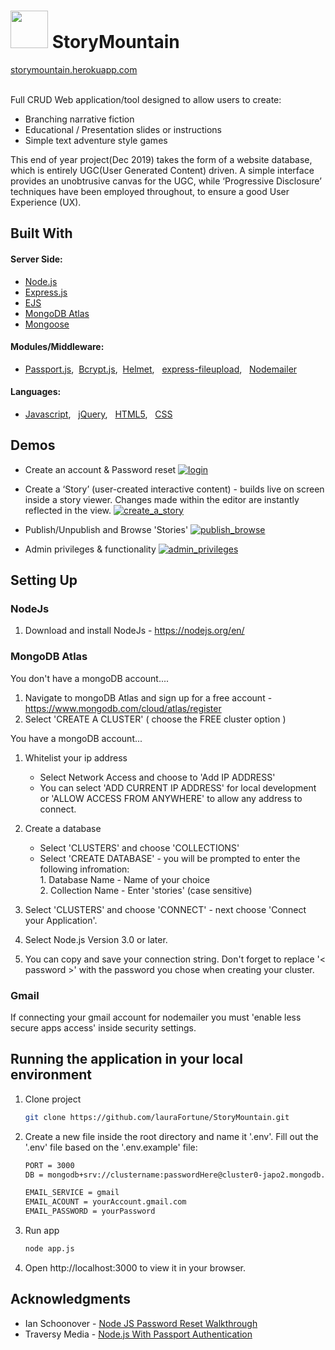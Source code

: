 
# <img src="https://user-images.githubusercontent.com/48602973/74787675-a9341400-52a7-11ea-83ec-7fb9adc21713.png" width="60">  StoryMountain 

[storymountain.herokuapp.com](https://storymountain.herokuapp.com/)<br><br>


Full CRUD Web application/tool designed to allow users to create:
- Branching narrative fiction
- Educational / Presentation slides or instructions
- Simple text adventure style games

This end of year project(Dec 2019) takes the form of a website database, which  is entirely UGC(User Generated Content) driven. A simple interface provides an unobtrusive canvas for the UGC, while ‘Progressive Disclosure’ techniques have been employed throughout, to ensure a good User Experience (UX).
<br>

## Built With

#### Server Side:
- [Node.js](https://nodejs.org/)
- [Express.js](https://expressjs.com/)
- [EJS](https://ejs.co)
- [MongoDB Atlas](https://www.mongodb.com/)
- [Mongoose](https://mongoosejs.com)

#### Modules/Middleware:
- [Passport.js](http://www.passportjs.org/), &nbsp;[Bcrypt.js](https://www.npmjs.com/package/bcryptjs), &nbsp;[Helmet](https://www.npmjs.com/package/helmet), &nbsp; [express-fileupload](https://www.npmjs.com/package/express-fileupload), &nbsp; [Nodemailer](https://www.npmjs.com/package/nodemailer)

#### Languages:
- [Javascript](https://developer.mozilla.org/en-US/docs/Web/JavaScript),  &nbsp; [jQuery](https://jquery.com), &nbsp; [HTML5](https://developer.mozilla.org/en-US/docs/Web/Guide/HTML/HTML5), &nbsp; [CSS](https://developer.mozilla.org/en-US/docs/Web/CSS)


## Demos 

- Create an account & Password reset
[![login](https://user-images.githubusercontent.com/48602973/74594555-d1194280-502f-11ea-993d-0e15976e1680.png)](https://youtu.be/M65T6nCV3J8)

- Create a ‘Story’ (user-created interactive content) - builds live on screen inside a story viewer. Changes made within the editor are instantly reflected in the view. 
[![create_a_story](https://user-images.githubusercontent.com/48602973/74594556-d70f2380-502f-11ea-98fb-0c0e19009fe9.png)](https://youtu.be/VTrTGc2JiT4)

- Publish/Unpublish and Browse 'Stories'
[![publish_browse](https://user-images.githubusercontent.com/48602973/74594561-de363180-502f-11ea-8b42-bee12ca617d2.png)](https://youtu.be/fq1SHmnzz64)

- Admin privileges & functionality
[![admin_privileges](https://user-images.githubusercontent.com/48602973/74594566-e2fae580-502f-11ea-96bc-b7dca672df0c.png)](https://youtu.be/7lz0Dd19cvI)


## Setting Up

### NodeJs
1. Download and install NodeJs - https://nodejs.org/en/

### MongoDB Atlas

You don't have a mongoDB account....
   1. Navigate to mongoDB Atlas and sign up for a free account - https://www.mongodb.com/cloud/atlas/register
   2. Select 'CREATE A CLUSTER' ( choose the FREE cluster option )

You have a mongoDB account...
   
   1. Whitelist your ip address
      - Select Network Access and choose to 'Add IP ADDRESS'
      - You can select 'ADD CURRENT IP ADDRESS' for local development or 'ALLOW ACCESS FROM ANYWHERE' to allow any address to connect.
      
   2. Create a database
      - Select 'CLUSTERS' and choose 'COLLECTIONS'
      - Select 'CREATE DATABASE' - you will be prompted to enter the following infromation:<br>
            1. Database Name - Name of your choice<br>
            2. Collection Name - Enter 'stories' (case sensitive)
   3. Select 'CLUSTERS' and choose 'CONNECT' - next choose 'Connect your Application'.
   4. Select Node.js Version 3.0 or later.
   5. You can copy and save your connection string. Don't forget to replace '< password >' with the password you chose when creating your cluster.
   
### Gmail

If connecting your gmail account for nodemailer you must 'enable less secure apps access' inside security settings.<br>


## Running the application in your local environment

1. Clone project 

   ```bash
   git clone https://github.com/lauraFortune/StoryMountain.git
   ```
2. Create a new file inside the root directory and name it '.env'.  Fill out the '.env' file based on the '.env.example' file:

   ```bash
   PORT = 3000
   DB = mongodb+srv://clustername:passwordHere@cluster0-japo2.mongodb.net/databaseNameHere?retryWrites=true&w=majority

   EMAIL_SERVICE = gmail
   EMAIL_ACOUNT = yourAccount.gmail.com
   EMAIL_PASSWORD = yourPassword
   ```

3. Run app

   ```bash
   node app.js
   ```
   
4. Open http://localhost:3000 to view it in your browser.<br>

## Acknowledgments
- Ian Schoonover - [Node JS Password Reset Walkthrough](https://www.youtube.com/watch?v=UV9FvlTySGg)
- Traversy Media - [Node.js With Passport Authentication](https://www.youtube.com/watch?v=6FOq4cUdH8k)





































